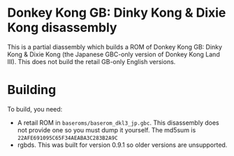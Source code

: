 # Donkey Kong GB: Dinky Kong & Dixie Kong disassembly

This is a partial diassembly which builds a ROM of Donkey Kong GB: Dinky Kong & Dixie Kong (the Japanese GBC-only version of Donkey Kong Land III). This does not build the retail GB-only English versions.

# Building

To build, you need:

- A retail ROM in `baseroms/baserom_dkl3_jp.gbc`. This disassembly does not provide one so you must dump it yourself. The md5sum is `22AFE691095C65F34AEABA3C283B2A9C`
- rgbds. This was built for version 0.9.1 so older versions are unsupported.

